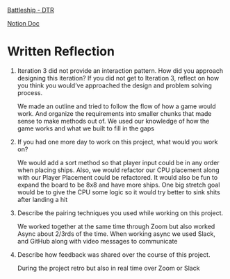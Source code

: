 [Battleship - DTR](https://docs.google.com/document/d/1DuA7MBuRn8_tjPcKly0uWKHU3UBByTxZwGZjaKmW_Fs/edit?usp=sharing)

[Notion Doc](https://bronzed-avenue-324.notion.site/Battleship-63121a5ad7b647a2b5a0af85c0eef8a1?pvs=4)

# Written Reflection

1. Iteration 3 did not provide an interaction pattern. How did you approach designing this iteration? If you did not get to Iteration 3, reflect on how you think you would’ve approached the design and problem solving process.

   We made an outline and tried to follow the flow of how a game would work. And organize the requirements into smaller chunks that made sense to make methods out of. We used our knowledge of how the game works and what we built to fill in the gaps

2. If you had one more day to work on this project, what would you work on?

   We would add a sort method so that player input could be in any order when placing ships. Also, we would refactor our CPU placement along with our Player Placement could be refactored. It would also be fun to expand the board to be 8x8 and have more ships. One big stretch goal would be to give the CPU some logic so it would try better to sink shits after landing a hit
 
3. Describe the pairing techniques you used while working on this project.

    We worked together at the same time through Zoom but also worked Async about 2/3rds of the time. When working async we used Slack, and GitHub along with video messages to communicate

4. Describe how feedback was shared over the course of this project.
   
   During the project retro but also in real time over Zoom or Slack

